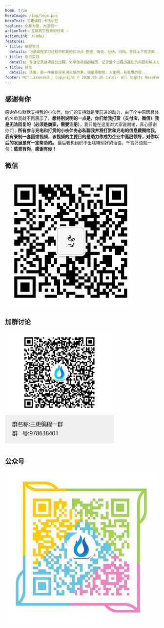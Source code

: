```yaml
---
home: true
heroImage: /img/logo.png
heroText: 三更编程-卡洛小豆
tagline: 化繁为简，大道归一
actionText: 互联网工程师的日常 →
actionLink: /Code/
features:
- title: 编程学习
  details: 记录编程学习过程中积累的知识点 整理，吸收，吐纳，归档。吾将上下而求索...
- title: 项目实践
  details: 专注记录做项目的过程，分享做项目的经历，记录整个过程的遇到的问题和解决方案，以及在这段时间内的收获和感悟
- title: 随笔
  details: 活着，是一件最能带来满足感的事。细细琢磨吧，人生啊，有意思的很...
footer: MIT Licensed | Copyright © 2020.05.26 Calos- All Rights Reserved
---
```

## 感谢有你

感谢各位默默支持我的小伙伴，你们的支持就是我前进的动力，由于个中原因具体的名单我就不再展示了，**想特别说明的一点是，你们给我打赏（支付宝，微信）我是无法回复的（必须是商家，需要注册）**，我只能在这里对大家说谢谢，真心感谢你们；**所有参与充电和打赏的小伙伴务必私聊我并将打赏和充电的信息截图给我，我有录制一套回馈视频，该视频的主要目的是助力你成为企业中高层领导，对你以后的发展是有一定帮助的。** 最后我也组织不出啥特别好的话语，千言万语就一句：**感恩有你，感谢有你！**

<div class="custom content default"> 
  <div class="features">
    <div class="feature">
      <h2>微信</h2> 
      <p><img src="/img/wx.jpg" class="medium-zoom-image"></p>
    </div> 
    <div class="feature">
      <h2>加群讨论</h2> 
      <p><img src="/img/qq.png" class="medium-zoom-image"></p>
    </div> 
    <div class="feature">
      <h2>公众号</h2> 
      <p><img src="/img/gzh.png" class="medium-zoom-image"></p>
    </div>
  </div>
</div>